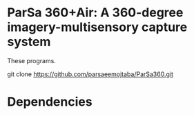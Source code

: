 # ParSa 360+Air: A 360-degree imagery-multisensory capture system
These programs.

git clone https://github.com/parsaeemojtaba/ParSa360.git

# Dependencies
